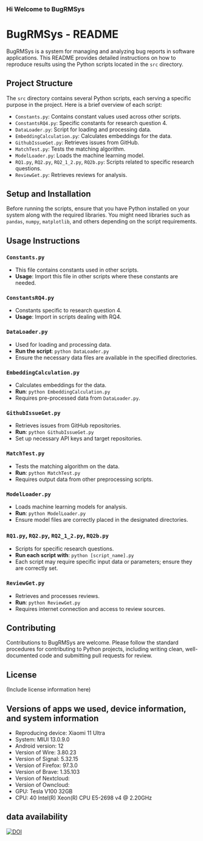 ### Hi Welcome to BugRMSys

# BugRMSys - README

BugRMSys is a system for managing and analyzing bug reports in software applications. This README provides detailed instructions on how to reproduce results using the Python scripts located in the `src` directory.

## Project Structure

The `src` directory contains several Python scripts, each serving a specific purpose in the project. Here is a brief overview of each script:

- `Constants.py`: Contains constant values used across other scripts.
- `ConstantsRQ4.py`: Specific constants for research question 4.
- `DataLoader.py`: Script for loading and processing data.
- `EmbeddingCalculation.py`: Calculates embeddings for the data.
- `GithubIssueGet.py`: Retrieves issues from GitHub.
- `MatchTest.py`: Tests the matching algorithm.
- `ModelLoader.py`: Loads the machine learning model.
- `RQ1.py`, `RQ2.py`, `RQ2_1_2.py`, `RQ2b.py`: Scripts related to specific research questions.
- `ReviewGet.py`: Retrieves reviews for analysis.

## Setup and Installation

Before running the scripts, ensure that you have Python installed on your system along with the required libraries. You might need libraries such as `pandas`, `numpy`, `matplotlib`, and others depending on the script requirements.

## Usage Instructions

### `Constants.py`

- This file contains constants used in other scripts.
- **Usage**: Import this file in other scripts where these constants are needed.

### `ConstantsRQ4.py`

- Constants specific to research question 4.
- **Usage**: Import in scripts dealing with RQ4.

### `DataLoader.py`

- Used for loading and processing data.
- **Run the script**: `python DataLoader.py`
- Ensure the necessary data files are available in the specified directories.

### `EmbeddingCalculation.py`

- Calculates embeddings for the data.
- **Run**: `python EmbeddingCalculation.py`
- Requires pre-processed data from `DataLoader.py`.

### `GithubIssueGet.py`

- Retrieves issues from GitHub repositories.
- **Run**: `python GithubIssueGet.py`
- Set up necessary API keys and target repositories.

### `MatchTest.py`

- Tests the matching algorithm on the data.
- **Run**: `python MatchTest.py`
- Requires output data from other preprocessing scripts.

### `ModelLoader.py`

- Loads machine learning models for analysis.
- **Run**: `python ModelLoader.py`
- Ensure model files are correctly placed in the designated directories.

### `RQ1.py`, `RQ2.py`, `RQ2_1_2.py`, `RQ2b.py`

- Scripts for specific research questions.
- **Run each script with**: `python [script_name].py`
- Each script may require specific input data or parameters; ensure they are correctly set.

### `ReviewGet.py`

- Retrieves and processes reviews.
- **Run**: `python ReviewGet.py`
- Requires internet connection and access to review sources.

## Contributing

Contributions to BugRMSys are welcome. Please follow the standard procedures for contributing to Python projects, including writing clean, well-documented code and submitting pull requests for review.

## License

(Include license information here)


<!--
**BugRMSys/BugRMSys** is a ✨ _special_ ✨ repository because its `README.md` (this file) appears on your GitHub profile.

Here are some ideas to get you started:

- 🔭 I’m currently working on ...
- 🌱 I’m currently learning ...
- 👯 I’m looking to collaborate on ...
- 🤔 I’m looking for help with ...
- 💬 Ask me about ...
- 📫 How to reach me: ...
- 😄 Pronouns: ...
- ⚡ Fun fact: ...
-->

## Versions of apps we used, device information, and system information
* Reproducing device: Xiaomi 11 Ultra
* System: MIUI 13.0.9.0
* Android version: 12
* Version of Wire: 3.80.23
* Version of Signal: 5.32.15
* Version of Firefox: 97.3.0
* Version of Brave: 1.35.103
* Version of Nextcloud: 
* Version of Owncloud:
* GPU: Tesla V100 32GB
* CPU: 40  Intel(R) Xeon(R) CPU E5-2698 v4 @ 2.20GHz

## data availability
[![DOI](https://zenodo.org/badge/DOI/10.5281/zenodo.7520604.svg)](https://doi.org/10.5281/zenodo.7520604)
